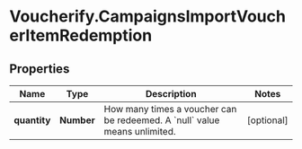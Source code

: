 # Voucherify.CampaignsImportVoucherItemRedemption

## Properties

Name | Type | Description | Notes
------------ | ------------- | ------------- | -------------
**quantity** | **Number** | How many times a voucher can be redeemed. A &#x60;null&#x60; value means unlimited. | [optional] 


